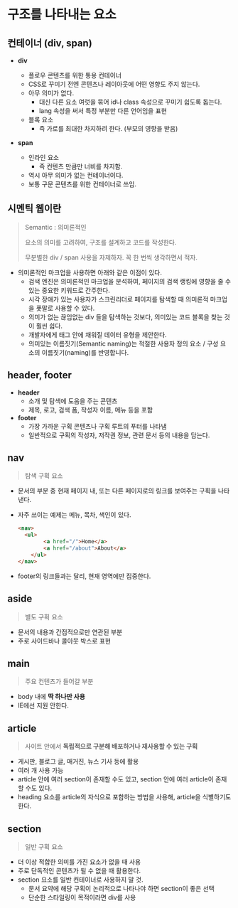 # 구조를 나타내는 요소



## 컨테이너 (div, span)

- **div**
  - 플로우 콘텐츠를 위한 통용 컨테이너
  - CSS로 꾸미기 전엔 콘텐츠나 레이아웃에 어떤 영향도 주지 않는다.
  - 아무 의미가 없다.
    - 대신 다른 요소 여럿을 묶어 id나 class 속성으로 꾸미기 쉽도록 돕는다.
    - lang 속성을 써서 특정 부분만 다른 언어임을 표현
  - 블록 요소
    - 즉 가로를 최대한 차지하려 한다. (부모의 영향을 받음)



- **span**
  - 인라인 요소
    - 즉 컨텐츠 만큼만 너비를 차지함.
  - 역시 아무 의미가 없는 컨테이너이다.
  - 보통 구문 콘텐츠를 위한 컨테이너로 쓰임.



## 시멘틱 웹이란

> Semantic : 의미론적인
>
> 요소의 의미를 고려하여, 구조를 설계하고 코드를 작성한다.
>
> 무분별한 div / span 사용을 자제하자. 꼭 한 번씩 생각하면서 적자.

- 의미론적인 마크업을 사용하면 아래와 같은 이점이 있다.
  - 검색 엔진은 의미론적인 마크업을 분석하여, 페이지의 검색 랭킹에 영향을 줄 수 있는 중요한 키워드로 간주한다.
  - 시각 장애가 있는 사용자가 스크린리더로 페이지를 탐색할 때 의미론적 마크업을 푯말로 사용할 수 있다.
  - 의미가 없는 끊임없는 div 들을 탐색하는 것보다, 의미있는 코드 블록을 찾는 것이 훨씬 쉽다.
  - 개발자에게 태그 안에 채워질 데이터 유형을 제안한다.
  - 의미있는 이름짓기(Semantic naming)는 적절한 사용자 정의 요소 / 구성 요소의 이름짓기(naming)를 반영합니다.



## header, footer

- **header**
  - 소개 및 탐색에 도움을 주는 콘텐츠
  - 제목, 로고, 검색 폼, 작성자 이름, 메뉴 등을 포함
- **footer**
  - 가장 가까운 구획 콘텐츠나 구획 루트의 푸터를 나타냄
  - 일반적으로 구획의 작성자, 저작권 정보, 관련 문서 등의 내용을 담는다.



## nav

> 탐색 구획 요소

- 문서의 부분 중 현재 페이지 내, 또는 다른 페이지로의 링크를 보여주는 구획을 나타낸다.

- 자주 쓰이는 예제는 메뉴, 목차, 색인이 있다.

  ```html
  <nav>
  	<ul>
          <a href="/">Home</a>
          <a href="/about">About</a>
      </ul>
  </nav>
  ```

- footer의 링크들과는 달리, 현재 영역에만 집중한다.



## aside

> 별도 구획 요소

- 문서의 내용과 간접적으로만 연관된 부분
- 주로 사이드바나 콜아웃 박스로 표현



## main

> 주요 컨텐츠가 들어갈 부분

- body 내에 **딱 하나만 사용**
- IE에선 지원 안한다.



## article

> 사이트 안에서 **독립적으로 구분해 배포하거나 재사용할 수 있는 구획**

- 게시판, 블로그 글, 매거진, 뉴스 기사 등에 활용
- 여러 개 사용 가능
- article 안에 여러 section이 존재할 수도 있고, section 안에 여러 article이 존재할 수도 있다.
- heading 요소를 article의 자식으로 포함하는 방법을 사용해, article을 식별하기도 한다.



## section

> 일반 구획 요소

- 더 이상 적합한 의미를 가진 요소가 없을 때 사용
- 주로 단독적인 콘텐츠가 될 수 없을 때 활용한다.
- section 요소를 일반 컨테이너로 사용하지 말 것.
  - 문서 요약에 해당 구획이 논리적으로 나타나야 하면 section이 좋은 선택
  - 단순한 스타일링이 목적이라면 div를 사용